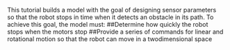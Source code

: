 This tutorial builds a model with the goal of designing sensor parameters so that the robot stops in time when it detects an obstacle in its path. To achieve this goal,
the model must:
##Determine how quickly the robot stops when the motors stop
##Provide a series of commands for linear and rotational motion so that the robot can move in a two­dimensional space
